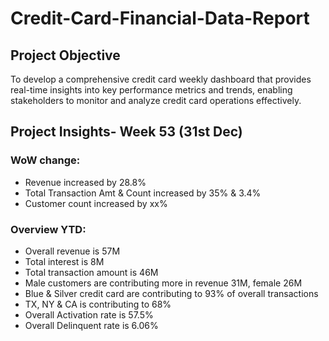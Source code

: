 # Credit-Card-Financial-Data-Report

## Project Objective
To develop a comprehensive credit
card weekly dashboard that
provides real-time insights into key
performance metrics and trends,
enabling stakeholders to monitor
and analyze credit card operations
effectively.

## Project Insights- Week 53 (31st Dec)

### WoW change:
<ul>
<li> Revenue increased by 28.8%</li>
<li> Total Transaction Amt & Count increased by 35% & 3.4%</li>
<li> Customer count increased by xx%</li>
</ul>

### Overview YTD:
<ul>
<li> Overall revenue is 57M </li>
<li> Total interest is 8M </li>
<li> Total transaction amount is 46M </li>
<li> Male customers are contributing more in revenue 31M, female 26M </li>
<li> Blue & Silver credit card are contributing to 93% of overall transactions </li>
<li> TX, NY & CA is contributing to 68% </li>
<li> Overall Activation rate is 57.5% </li>
<li> Overall Delinquent rate is 6.06% </li>
</ul>


